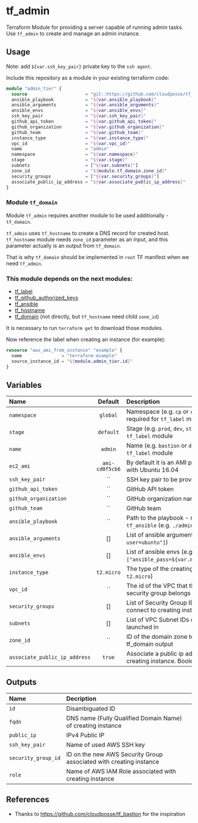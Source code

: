# tf_admin

Terraform Module for providing a server capable of running admin tasks. Use `tf_admin` to create and manage an admin instance.

## Usage

Note: add `${var.ssh_key_pair}` private key to the `ssh agent`.

Include this repository as a module in your existing terraform code:

```terraform
module "admin_tier" {
  source                      = "git::https://github.com/cloudposse/tf_admin.git?ref=master"
  ansible_playbook            = "${var.ansible_playbook}"
  ansible_arguments           = "${var.ansible_arguments}"
  ansible_envs                = "${var.ansible_envs}"
  ssh_key_pair                = "${var.ssh_key_pair}"
  github_api_token            = "${var.github_api_token}"
  github_organization         = "${var.github_organization}"
  github_team                 = "${var.github_team}"
  instance_type               = "${var.instance_type}"
  vpc_id                      = "${var.vpc_id}"
  name                        = "admin"
  namespace                   = "${var.namespace}"
  stage                       = "${var.stage}"
  subnets                     = ["${var.subnets}"]
  zone_id                     = "${module.tf_domain.zone_id}"
  security_groups             = ["${var.security_groups}"]
  associate_public_ip_address = "${var.associate_public_ip_address}"
}

```

### Module `tf_domain`

Module `tf_admin` requires another module to be used additionally - `tf_domain`.

`tf_admin` uses `tf_hostname` to create a DNS record for created host. `tf_hostname` module needs `zone_id` parameter as an input, and this parameter actually is an output from `tf_domain`.

That is why `tf_domain` should be implemented in `root` TF manifest when we need `tf_admin`.


### This module depends on the next modules:

* [tf_label](https://github.com/cloudposse/tf_label)
* [tf_github_authorized_keys](https://github.com/cloudposse/tf_github_authorized_keys)
* [tf_ansible](https://github.com/cloudposse/tf_ansible)
* [tf_hostname](https://github.com/cloudposse/tf_hostname)
* [tf_domain](https://github.com/cloudposse/tf_domain) (not directly, but `tf_hostname` need child `zone_id`)

It is necessary to run `terraform get` to download those modules.

Now reference the label when creating an instance (for example):
```terraform
resource "aws_ami_from_instance" "example" {
  name               = "terraform-example"
  source_instance_id = "${module.admin_tier.id}"
}
```

## Variables

|  Name                        |  Default       |  Description                                                              | Required|
|:-----------------------------|:--------------:|:--------------------------------------------------------------------------|:-------:|
| `namespace`                  | `global`       | Namespace (e.g. `cp` or `cloudposse`) - required for `tf_label` module    | Yes     |
| `stage`                      | `default`      | Stage (e.g. `prod`, `dev`, `staging` - required for `tf_label` module     | Yes     |
| `name`                       | `admin`        | Name  (e.g. `bastion` or `db`) - required for `tf_label` module           | Yes     |
| `ec2_ami`                    | `ami-cd0f5cb6` | By default it is an AMI provided by Amazon with Ubuntu 16.04              | No      |
| `ssh_key_pair`               | ``             | SSH key pair to be provisioned on instance                                | Yes     |
| `github_api_token`           | ``             | GitHub API token                                                          | Yes     |
| `github_organization`        | ``             | GitHub organization name                                                  | Yes     |
| `github_team`                | ``             | GitHub team                                                               | Yes     |
| `ansible_playbook`           | ``             | Path to the playbook - required for `tf_ansible` (e.g. `./admin_tier.yml`)| Yes     |
| `ansible_arguments`          | []             | List of ansible arguments (e.g. `["--user=ubuntu"]`)                      | No      |
| `ansible_envs`               | []             | List of ansible envs (e.g. `["ansible_pass=${var.ansible_password}"]`)    | Yes     |
| `instance_type`              | `t2.micro`     | The type of the creating instance (e.g. `t2.micro`)                       | No      |
| `vpc_id`                     | ``             | The id of the VPC that the creating instance security group belongs to    | Yes     |
| `security_groups`            | []             | List of Security Group IDs allowed to connect to creating instance        | Yes     |
| `subnets`                    | []             | List of VPC Subnet IDs creating instance launched in                      | Yes     |
| `zone_id`                    | ``             | ID of the domain zone to use - is a result of tf_domain output            | Yes     |
| `associate_public_ip_address`| `true`         | Associate a public ip address with the creating instance. Boolean value   | No      |

## Outputs

| Name                | Decription                                                        |
|:--------------------|:------------------------------------------------------------------|
| `id`                | Disambiguated ID                                                  |
| `fqdn`              | DNS name (Fully Qualified Domain Name) of creating instance       |
| `public_ip`         | IPv4 Public IP                                                    |
| `ssh_key_pair`      | Name of used AWS SSH key                                          |
| `security_group_id` | ID on the new AWS Security Group associated with creating instance|
| `role`              | Name of AWS IAM Role associated with creating instance            |


## References
* Thanks to https://github.com/cloudposse/tf_bastion for the inspiration
